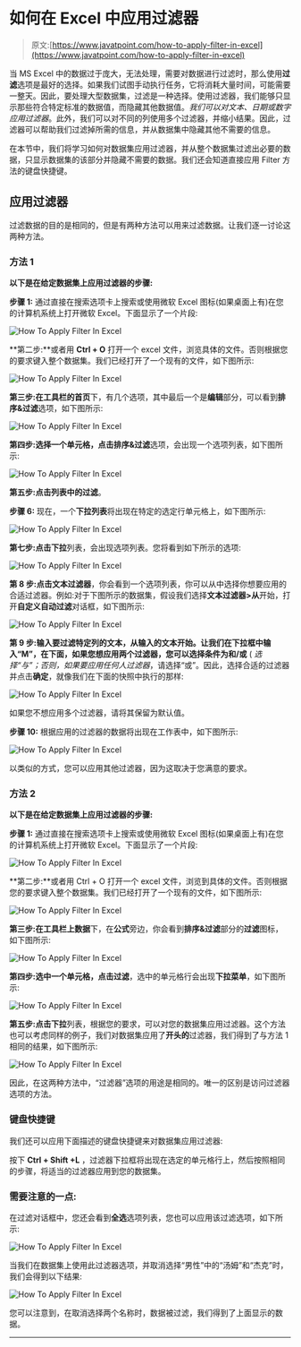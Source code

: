 # 如何在 Excel 中应用过滤器

> 原文:[https://www.javatpoint.com/how-to-apply-filter-in-excel](https://www.javatpoint.com/how-to-apply-filter-in-excel)

当 MS Excel 中的数据过于庞大，无法处理，需要对数据进行过滤时，那么使用**过滤**选项是最好的选择。如果我们试图手动执行任务，它将消耗大量时间，可能需要一整天。因此，要处理大型数据集，过滤是一种选择。使用过滤器，我们能够只显示那些符合特定标准的数据值，而隐藏其他数据值。*我们可以对文本、日期或数字应用过滤器*。此外，我们可以对不同的列使用多个过滤器，并缩小结果。因此，过滤器可以帮助我们过滤掉所需的信息，并从数据集中隐藏其他不需要的信息。

在本节中，我们将学习如何对数据集应用过滤器，并从整个数据集过滤出必要的数据，只显示数据集的该部分并隐藏不需要的数据。我们还会知道直接应用 Filter 方法的键盘快捷键。

## 应用过滤器

过滤数据的目的是相同的，但是有两种方法可以用来过滤数据。让我们逐一讨论这两种方法。

### 方法 1

**以下是在给定数据集上应用过滤器的步骤:**

**步骤 1:** 通过直接在搜索选项卡上搜索或使用微软 Excel 图标(如果桌面上有)在您的计算机系统上打开微软 Excel。下面显示了一个片段:

![How To Apply Filter In Excel](../Images/883f56bdd48d4562d0cc2820c5e4f0b3.png)

**第二步:**或者用 **Ctrl + O** 打开一个 excel 文件，浏览具体的文件。否则根据您的要求键入整个数据集。我们已经打开了一个现有的文件，如下图所示:

![How To Apply Filter In Excel](../Images/506bea7105cda69ed36822c854c8bdc3.png)

**第三步:**在工具栏的**首页**下，有几个选项，其中最后一个是**编辑**部分，可以看到**排序&过滤**选项，如下图所示:

![How To Apply Filter In Excel](../Images/5a3efeb9d46630f43a62ed437fc31afc.png)

**第四步:**选择一个单元格，点击**排序&过滤**选项，会出现一个选项列表，如下图所示:

![How To Apply Filter In Excel](../Images/06787a379548c66340aac2e30cd1f7ae.png)

**第五步:**点击列表中的**过滤**。

**步骤 6:** 现在，一个**下拉列表**将出现在特定的选定行单元格上，如下图所示:

![How To Apply Filter In Excel](../Images/f7f28f606e8ba9555f0052f357786f29.png)

**第七步:**点击**下拉**列表，会出现选项列表。您将看到如下所示的选项:

![How To Apply Filter In Excel](../Images/287ba14ecb7d309dc3b7ba114e42d8b6.png)

**第 8 步:**点击**文本过滤器**，你会看到一个选项列表，你可以从中选择你想要应用的合适过滤器。例如:对于下图所示的数据集，假设我们选择**文本过滤器>从**开始，打开**自定义自动过滤**对话框，如下图所示:

![How To Apply Filter In Excel](../Images/5ce9b2561a5ac099e1aa5b5418ff8422.png)

**第 9 步:**输入要过滤特定列的文本，从输入的文本开始。让我们在下拉框中输入“M”，在下面，如果您想应用两个过滤器，您可以选择条件为**和/或** ( *选择“与”；否则，如果要应用任何人过滤器*，请选择“或”。因此，选择合适的过滤器并点击**确定**，就像我们在下面的快照中执行的那样:

![How To Apply Filter In Excel](../Images/4d883ae64f3adad649b23d92b4c5295c.png)

如果您不想应用多个过滤器，请将其保留为默认值。

**步骤 10:** 根据应用的过滤器的数据将出现在工作表中，如下图所示:

![How To Apply Filter In Excel](../Images/40bfdb3a140b3423146a6c05ca3a83d9.png)

以类似的方式，您可以应用其他过滤器，因为这取决于您满意的要求。

### 方法 2

**以下是在给定数据集上应用过滤器的步骤:**

**步骤 1:** 通过直接在搜索选项卡上搜索或使用微软 Excel 图标(如果桌面上有)在您的计算机系统上打开微软 Excel。下面显示了一个片段:

![How To Apply Filter In Excel](../Images/2715cc76c847faae0865482c81485c4d.png)

**第二步:**或者用 Ctrl + O 打开一个 excel 文件，浏览到具体的文件。否则根据您的要求键入整个数据集。我们已经打开了一个现有的文件，如下图所示:

![How To Apply Filter In Excel](../Images/534dea2275637bae52696c89db654a1b.png)

**第三步:**在工具栏上**数据**下，在**公式**旁边，你会看到**排序&过滤**部分的**过滤**图标，如下图所示:

![How To Apply Filter In Excel](../Images/b3886cf150a698ed0323b54452a96e91.png)

**第四步:**选中一个单元格，点击**过滤**，选中的单元格行会出现**下拉菜单**，如下图所示:

![How To Apply Filter In Excel](../Images/6e3196ae583a132181c7c2f4b0123a89.png)

**第五步:**点击**下拉**列表，根据您的要求，可以对您的数据集应用过滤器。这个方法也可以考虑同样的例子，我们对数据集应用了**开头的**过滤器，我们得到了与方法 1 相同的结果，如下图所示:

![How To Apply Filter In Excel](../Images/ee3e7d707b478d1720c153f75e2fe889.png)

因此，在这两种方法中，“过滤器”选项的用途是相同的。唯一的区别是访问过滤器选项的方法。

### 键盘快捷键

我们还可以应用下面描述的键盘快捷键来对数据集应用过滤器:

按下 **Ctrl + Shift +L** ，过滤器下拉框将出现在选定的单元格行上，然后按照相同的步骤，将适当的过滤器应用到您的数据集。

### 需要注意的一点:

在过滤对话框中，您还会看到**全选**选项列表，您也可以应用该过滤选项，如下所示:

![How To Apply Filter In Excel](../Images/41eeb0f95729e916712d0b1b9ac0260a.png)

当我们在数据集上使用此过滤器选项，并取消选择“男性”中的“汤姆”和“杰克”时，我们会得到以下结果:

![How To Apply Filter In Excel](../Images/aa9d1e7d3d135eef58a8b649ee9057ca.png)

您可以注意到，在取消选择两个名称时，数据被过滤，我们得到了上面显示的数据。

* * *